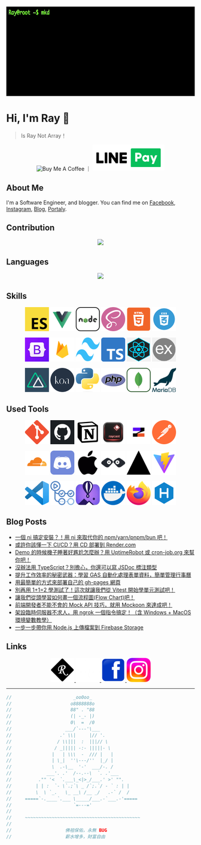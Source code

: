 <p align="center">
  <img src="https://raw.githubusercontent.com/hsiangfeng/hsiangfeng/master/assets/images/typed_8encjeq.gif" width="664" height="238" />
</p>

# Hi, I'm Ray 👋

> Is Ray Not Array！

<p align="center">
  <a href="https://www.buymeacoffee.com/israynotarray" target="_blank" style="text-decoration: none !important;border: 0px !important;">
    <img src="https://cdn.buymeacoffee.com/buttons/v2/default-yellow.png" alt="Buy Me A Coffee" style="height: 60px !important;width: 217px !important;" >
  </a>
        ｜
  <a href="https://portaly.cc/israynotarray/support" target="_blank" style="text-decoration: none !important;border: 0px !important;">
    <img src="https://raw.githubusercontent.com/hsiangfeng/hsiangfeng/master/assets/images/loveme/LINE-Pay.png" alt="Buy Me A Coffee" style="height: 50px !important;background: #fff !important;border-radius: 5px !important;padding: 10px !important;" >
  </a>
</p>

## About Me

I'm a Software Engineer, and blogger. You can find me on [Facebook](https://www.facebook.com/israynotarray), [Instagram](https://www.instagram.com/isray_notarray/), [Blog](https://israynotarray.com/), [Portaly](https://portaly.cc/israynotarray).

## Contribution

<p align="center">
  <img src="https://getusetprofile.vercel.app/api?username=hsiangfeng&theme=vue-dark&show_icons=true&count_private=true&hide_title=true" />
</p>

## Languages

<p align="center">
  <img  src="https://getusetprofile.vercel.app/api/top-langs/?username=hsiangfeng&layout=compact&hide=html&theme=vue-dark" />
</p>

## Skills

<p align="center">
  <img src="https://raw.githubusercontent.com/hsiangfeng/hsiangfeng/master/assets/images/skills/ecmascript.png" width="64" height="64" />
  <img src="https://raw.githubusercontent.com/hsiangfeng/hsiangfeng/master/assets/images/skills/vuejs.png" width="64" height="64" />
  <img src="https://raw.githubusercontent.com/hsiangfeng/hsiangfeng/master/assets/images/skills/nodejs.png" width="64" height="64" />
  <img src="https://raw.githubusercontent.com/hsiangfeng/hsiangfeng/master/assets/images/skills/scss.png" width="64" height="64" />
  <img src="https://raw.githubusercontent.com/hsiangfeng/hsiangfeng/master/assets/images/skills/html5.png" width="64" height="64" />
  <img src="https://raw.githubusercontent.com/hsiangfeng/hsiangfeng/master/assets/images/skills/css3.webp" width="64" height="64" />
</p>

<p align="center">
  <img src="https://raw.githubusercontent.com/hsiangfeng/hsiangfeng/master/assets/images/skills/bootstrap.jpg" width="64" height="64" />
  <img src="https://raw.githubusercontent.com/hsiangfeng/hsiangfeng/master/assets/images/skills/firebase.png" width="64" height="64" />
  <img src="https://raw.githubusercontent.com/hsiangfeng/hsiangfeng/master/assets/images/skills/tailwind.png" width="64" height="64" />
  <img src="https://raw.githubusercontent.com/hsiangfeng/hsiangfeng/master/assets/images/skills/typescript.png" width="64" height="64" />
  <img src="https://raw.githubusercontent.com/hsiangfeng/hsiangfeng/master/assets/images/skills/react.png" width="64" height="64" />
  <img src="https://raw.githubusercontent.com/hsiangfeng/hsiangfeng/master/assets/images/skills/expressjs.png" width="64" height="64" />
</p>

<p align="center">
  <img src="https://raw.githubusercontent.com/hsiangfeng/hsiangfeng/master/assets/images/skills/nuxtjs.png" width="64" height="64" />
  <img src="https://raw.githubusercontent.com/hsiangfeng/hsiangfeng/master/assets/images/skills/koajs.png" width="64" height="64" />
  <img src="https://raw.githubusercontent.com/hsiangfeng/hsiangfeng/master/assets/images/skills/python.png" width="64" height="64" />
  <img src="https://raw.githubusercontent.com/hsiangfeng/hsiangfeng/master/assets/images/skills/php.png" width="64" height="64" />
  <img src="https://raw.githubusercontent.com/hsiangfeng/hsiangfeng/master/assets/images/skills/mongodb.png" width="64" height="64" />
  <img src="https://raw.githubusercontent.com/hsiangfeng/hsiangfeng/master/assets/images/skills/mariadb.png" width="64" height="64" />
</p>

## Used Tools

<p align="center">
  <img src="https://raw.githubusercontent.com/hsiangfeng/hsiangfeng/master/assets/images/tools/git.png" width="64" height="64" />
  <img src="https://raw.githubusercontent.com/hsiangfeng/hsiangfeng/master/assets/images/tools/github.webp" width="64" height="64" />
  <img src="https://raw.githubusercontent.com/hsiangfeng/hsiangfeng/master/assets/images/tools/notion.png" width="64" height="64" />
  <img src="https://raw.githubusercontent.com/hsiangfeng/hsiangfeng/master/assets/images/tools/raycast.png" width="64" height="64" />
  <img src="https://raw.githubusercontent.com/hsiangfeng/hsiangfeng/master/assets/images/tools/zeabur.png" width="64" height="64" />
  <img src="https://raw.githubusercontent.com/hsiangfeng/hsiangfeng/master/assets/images/tools/postman.svg" width="64" height="64" />
</p>

<p align="center">
  <img src="https://raw.githubusercontent.com/hsiangfeng/hsiangfeng/master/assets/images/tools/cloudflare.png" width="64" height="64" />
  <img src="https://raw.githubusercontent.com/hsiangfeng/hsiangfeng/master/assets/images/tools/discord.png" width="64" height="64" />
  <img src="https://raw.githubusercontent.com/hsiangfeng/hsiangfeng/master/assets/images/tools/mac.png" width="64" height="64" />
  <img src="https://raw.githubusercontent.com/hsiangfeng/hsiangfeng/master/assets/images/tools/mockoon.webp" width="64" height="64" />
  <img src="https://raw.githubusercontent.com/hsiangfeng/hsiangfeng/master/assets/images/tools/vercel.png" width="64" height="64" />
  <img src="https://raw.githubusercontent.com/hsiangfeng/hsiangfeng/master/assets/images/tools/vite.svg" width="64" height="64" />
</p>

<p align="center">
  <img src="https://raw.githubusercontent.com/hsiangfeng/hsiangfeng/master/assets/images/tools/Visual_Studio_Code.png" width="64" height="64" />
  <img src="https://raw.githubusercontent.com/hsiangfeng/hsiangfeng/master/assets/images/tools/github-actions.png" width="64" height="64" />
  <img src="https://raw.githubusercontent.com/hsiangfeng/hsiangfeng/master/assets/images/tools/fly.jpg" width="64" height="64" />
  <img src="https://raw.githubusercontent.com/hsiangfeng/hsiangfeng/master/assets/images/tools/docker.png" width="64" height="64" />
  <img src="https://raw.githubusercontent.com/hsiangfeng/hsiangfeng/master/assets/images/tools/firefox.png" width="64" height="64" />
  <img src="https://raw.githubusercontent.com/hsiangfeng/hsiangfeng/master/assets/images/tools/hexo.png" width="64" height="64" />
</p>

## Blog Posts

- [一個 ni 搞定安裝？！用 ni 來取代你的 npm/yarn/pnpm/bun 吧！](https://israynotarray.com/nodejs/20221127/2847196536/)
- [或許你該懂一下 CI/CD？用 CD 部署到 Render.com](https://israynotarray.com/other/20230520/2118016719/)
- [Demo 的時候機子睡著好尷尬怎麼辦？用 UptimeRobot 或 cron-job.org 來幫你吧！](https://israynotarray.com/other/20230518/2131851751/)
- [沒辦法用 TypeScript？別擔心，你還可以寫 JSDoc 標注類型](https://israynotarray.com/javascript/20230513/284079926/)
- [提升工作效率的秘密武器：學習 GAS 自動化處理表單資料，簡單管理行事曆](https://israynotarray.com/other/20230527/3505650923/)
- [用最簡單的方式來部署自己的 gh-pages 網頁](https://israynotarray.com/git/20230530/3386912069/)
- [別再用 1+1=2 學測試了！這次就讓我們從 Vitest 開始學單元測試吧！](https://israynotarray.com/vitest/20230420/4055762937/)
- [讓我們從頭學習如何畫一個流程圖(Flow Chart)吧！](https://israynotarray.com/other/20230418/1970361460/)
- [前端開發者不能不會的 Mock API 技巧，就用 Mockoon 來達成吧！](https://israynotarray.com/other/20230307/1852899605/)
- [架設臨時伺服器不求人，用 ngrok 一個指令搞定！（含 Windows + MacOS 環境變數教學）](https://israynotarray.com/other/20230210/1090666501/)
- [一步一步帶你用 Node.js 上傳檔案到 Firebase Storage](https://israynotarray.com/nodejs/20221225/1867465275/)

## Links

<p align="center">
  <a href="https://israynotarray.com/" target="_blank">
    <img src="https://raw.githubusercontent.com/hsiangfeng/hsiangfeng/master/assets/images/links/favicon.png" width="64" height="64" />
  </a>
  <a href="https://portaly.cc/israynotarray" target="_blank">
    <img src="https://raw.githubusercontent.com/hsiangfeng/hsiangfeng/master/assets/images/links/Portaly.webp" width="64" height="64" />
  </a>
  <a href="https://www.facebook.com/israynotarray" target="_blank">
    <img src="https://raw.githubusercontent.com/hsiangfeng/hsiangfeng/master/assets/images/links/facebook.webp" width="64" height="64" />
  </a>
  <a href="https://www.instagram.com/isray_notarray/" target="_blank">
    <img src="https://raw.githubusercontent.com/hsiangfeng/hsiangfeng/master/assets/images/links/Instagram.png" width="64" height="64" />
  </a>
</p>

---

```js
//                       _oo0oo_
//                      o8888888o
//                      88" . "88
//                      (| -_- |)
//                      0\  =  /0
//                    ___/`---'\___
//                  .' \\|     |// '.
//                 / \\|||  :  |||// \
//                / _||||| -:- |||||- \
//               |   | \\\  -  /// |   |
//               | \_|  ''\---/''  |_/ |
//               \  .-\__  '-'  ___/-. /
//             ___'. .'  /--.--\  `. .'___
//          ."" '<  `.___\_<|>_/___.' >' "".
//         | | :  `- \`.;`\ _ /`;.`/ - ` : | |
//         \  \ `_.   \_ __\ /__ _/   .-` /  /
//     =====`-.____`.___ \_____/___.-`___.-'=====
//                       `=---='
//
//     ~~~~~~~~~~~~~~~~~~~~~~~~~~~~~~~~~~~~~~~~~~~
//
//                    佛祖保佑，永無 BUG
//                    薪水增多，財富自由
```
